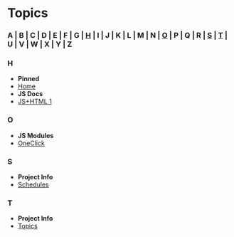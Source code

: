 # Topics

### A | B | C | D | E | F | G | [H](#h) | I | J | K | L | M | N | [O](#O) | P | Q | R | [S](#s) | [T](#t) | U | V | W | X | Y | Z  

### H
- **Pinned**
- [Home](home)
- **JS Docs**
- [JS+HTML 1](html-js)

### O
- **JS Modules**
- [OneClick](oneclick)

### S 
- **Project Info**
- [Schedules](schedule)

### T
- **Project Info**
- [Topics](topics)

